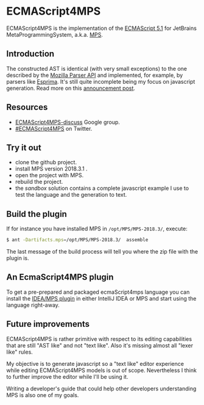 # ECMAScript4MPS

ECMAScript4MPS is the implementation of the [ECMAScript 5.1](http://www.ecma-international.org/ecma-262/5.1/) for JetBrains MetaProgrammingSystem, a.k.a. [MPS](https://www.jetbrains.com/mps/).

## Introduction

The constructed AST is identical (with very small exceptions) to the one described by the [Mozilla Parser API](https://developer.mozilla.org/en-US/docs/Mozilla/Projects/SpiderMonkey/Parser_API) and implemented, for example, by parsers like [Esprima](http://esprima.org/).
It's still quite incomplete being my focus on javascript generation.
Read more on this [announcement post](http://mar9000.org/bliki/ecma-script-4-mps.html).

## Resources

  * [ECMAScript4MPS-discuss](https://groups.google.com/forum/#!forum/ecmascript4mps-discuss) Google group.
  * [#ECMAScript4MPS](https://twitter.com/hashtag/ECMAScript4MPS) on Twitter.

## Try it out

  * clone the github project.
  * install MPS version 2018.3.1 .
  * open the project with MPS.
  * rebuild the project.
  * the *sandbox* solution contains a complete javascript example I use to test the language and the generation to text.

## Build the plugin

If for instance you have installed MPS in `/opt/MPS/MPS-2018.3/`, execute:
```bash
$ ant -Dartifacts.mps=/opt/MPS/MPS-2018.3/  assemble

```
The last message of the build process will tell you where the zip file with the plugin is.

## An EcmaScript4MPS plugin

To get a pre-prepared and packaged ecmaScript4mps language you can install the [IDEA/MPS plugin](https://plugins.jetbrains.com/plugin/8199?pr=) in either IntelliJ IDEA or MPS and start using the language right-away.

## Future improvements

ECMAScript4MPS is rather primitive with respect to its editing capabilities that are still "AST like" and not "text like". Also it's missing almost all "lexer like" rules.

My objective is to generate javascript so a "text like" editor experience while editing ECMAScript4MPS models is out of scope. Nevertheless I think to further improve the editor while I'll be using it.

Writing a developer's guide that could help other developers understanding MPS is also one of my goals.
